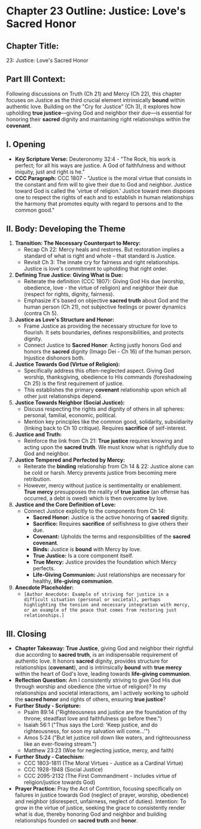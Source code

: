 # Chapter 23 Outline: Justice: Love's Sacred Honor

## Chapter Title:
23: Justice: Love's Sacred Honor

## Part III Context:
Following discussions on Truth (Ch 21) and Mercy (Ch 22), this chapter focuses on Justice as the third crucial element intrinsically **bound** within authentic love. Building on the "Cry for Justice" (Ch 3), it explores how upholding **true justice**—giving God and neighbor their due—is essential for honoring their **sacred** dignity and maintaining right relationships within the **covenant**.

## I. Opening

*   **Key Scripture Verse:** Deuteronomy 32:4 - "The Rock, his work is perfect; for all his ways are justice. A God of faithfulness and without iniquity, just and right is he."
*   **CCC Paragraph:** CCC 1807 - "Justice is the moral virtue that consists in the constant and firm will to give their due to God and neighbor. Justice toward God is called the 'virtue of religion.' Justice toward men disposes one to respect the rights of each and to establish in human relationships the harmony that promotes equity with regard to persons and to the common good."

## II. Body: Developing the Theme

1.  **Transition: The Necessary Counterpart to Mercy:**
    *   Recap Ch 22: Mercy heals and restores. But restoration implies a standard of what is right and whole – that standard is Justice.
    *   Revisit Ch 3: The innate cry for fairness and right relationships. Justice is love's commitment to upholding that right order.
2.  **Defining True Justice: Giving What is Due:**
    *   Reiterate the definition (CCC 1807): Giving God His due (worship, obedience, love - the virtue of religion) and neighbor their due (respect for rights, dignity, fairness).
    *   Emphasize it's based on objective **sacred truth** about God and the human person (Ch 21), not subjective feelings or power dynamics (contra Ch 5).
3.  **Justice as Love's Structure and Honor:**
    *   Frame Justice as providing the necessary structure for love to flourish. It sets boundaries, defines responsibilities, and protects dignity.
    *   Connect Justice to **Sacred Honor**: Acting justly honors God and honors the **sacred** dignity (Imago Dei - Ch 16) of the human person. Injustice dishonors both.
4.  **Justice Towards God (Virtue of Religion):**
    *   Specifically address this often-neglected aspect. Giving God worship, thanksgiving, obedience to His commands (foreshadowing Ch 25) is the first requirement of justice.
    *   This establishes the primary **covenant** relationship upon which all other just relationships depend.
5.  **Justice Towards Neighbor (Social Justice):**
    *   Discuss respecting the rights and dignity of others in all spheres: personal, familial, economic, political.
    *   Mention key principles like the common good, solidarity, subsidiarity (linking back to Ch 10 critique). Requires **sacrifice** of self-interest.
6.  **Justice and Truth:**
    *   Reinforce the link from Ch 21: **True justice** requires knowing and acting upon the **sacred truth**. We must know what is rightfully due to God and neighbor.
7.  **Justice Tempered and Perfected by Mercy:**
    *   Reiterate the **binding** relationship from Ch 14 & 22: Justice alone can be cold or harsh. Mercy prevents justice from becoming mere retribution.
    *   However, mercy without justice is sentimentality or enablement. **True mercy** presupposes the reality of **true justice** (an offense has occurred, a debt is owed) which is then overcome by love.
8.  **Justice and the Core Definition of Love:**
    *   Connect Justice explicitly to the components from Ch 14:
        *   **Sacred Honor:** Justice is the active honoring of **sacred** dignity.
        *   **Sacrifice:** Requires **sacrifice** of selfishness to give others their due.
        *   **Covenant:** Upholds the terms and responsibilities of the **sacred covenant**.
        *   **Binds:** Justice is **bound** with Mercy by love.
        *   **True Justice:** Is a core component itself.
        *   **True Mercy:** Justice provides the foundation which Mercy perfects.
        *   **Life-Giving Communion:** Just relationships are necessary for healthy, **life-giving communion**.
9.  **Anecdote Placeholder:**
    *   `[Author Anecdote: Example of striving for justice in a difficult situation (personal or societal), perhaps highlighting the tension and necessary integration with mercy, or an example of the peace that comes from restoring just relationships.]`

## III. Closing

*   **Chapter Takeaway:** **True Justice**, giving God and neighbor their rightful due according to **sacred truth**, is an indispensable requirement of authentic love. It honors **sacred** dignity, provides structure for relationships (**covenant**), and is intrinsically **bound** with **true mercy** within the heart of God's love, leading towards **life-giving communion**.
*   **Reflection Question:** Am I consistently striving to give God His due through worship and obedience (the virtue of religion)? In my relationships and societal interactions, am I actively working to uphold the **sacred honor** and rights of others, ensuring **true justice**?
*   **Further Study - Scripture:**
    *   Psalm 89:14 ("Righteousness and justice are the foundation of thy throne; steadfast love and faithfulness go before thee.")
    *   Isaiah 56:1 ("Thus says the Lord: 'Keep justice, and do righteousness, for soon my salvation will come...'")
    *   Amos 5:24 ("But let justice roll down like waters, and righteousness like an ever-flowing stream.")
    *   Matthew 23:23 (Woe for neglecting justice, mercy, and faith)
*   **Further Study - Catechism:**
    *   CCC 1803-1811 (The Moral Virtues - Justice as a Cardinal Virtue)
    *   CCC 1928-1948 (Social Justice)
    *   CCC 2095-2132 (The First Commandment - includes virtue of religion/justice towards God)
*   **Prayer Practice:** Pray the Act of Contrition, focusing specifically on failures in justice towards God (neglect of prayer, worship, obedience) and neighbor (disrespect, unfairness, neglect of duties). Intention: To grow in the virtue of justice, seeking the grace to consistently render what is due, thereby honoring God and neighbor and building relationships founded on **sacred truth** and **honor**.
